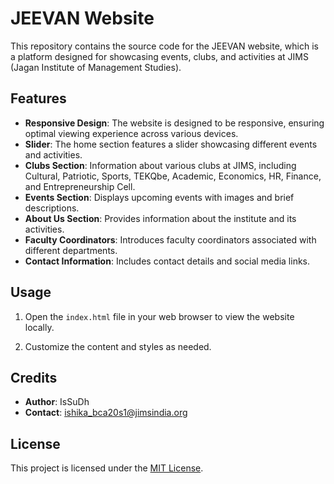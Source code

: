 # JEEVAN Website

This repository contains the source code for the JEEVAN website, which is a platform designed for showcasing events, clubs, and activities at JIMS (Jagan Institute of Management Studies).

## Features

- **Responsive Design**: The website is designed to be responsive, ensuring optimal viewing experience across various devices.
- **Slider**: The home section features a slider showcasing different events and activities.
- **Clubs Section**: Information about various clubs at JIMS, including Cultural, Patriotic, Sports, TEKQbe, Academic, Economics, HR, Finance, and Entrepreneurship Cell.
- **Events Section**: Displays upcoming events with images and brief descriptions.
- **About Us Section**: Provides information about the institute and its activities.
- **Faculty Coordinators**: Introduces faculty coordinators associated with different departments.
- **Contact Information**: Includes contact details and social media links.

## Usage


1. Open the `index.html` file in your web browser to view the website locally.

2. Customize the content and styles as needed.

## Credits

- **Author**: IsSuDh
- **Contact**: ishika_bca20s1@jimsindia.org

## License

This project is licensed under the [MIT License](LICENSE).
